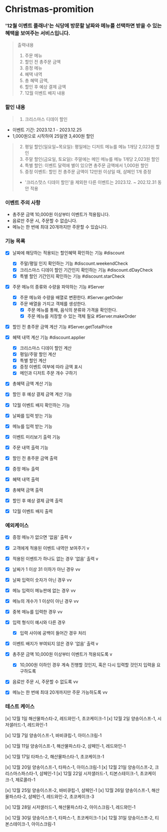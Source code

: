 # Christmas-promition

### '12월 이벤트 플래너'는 식당에 방문할 날짜와 메뉴를 선택하면 받을 수 있는 혜택을 보여주는 서비스입니다.

> 출력내용
> 1. 주문 메뉴
> 2. 할인 전 총주문 금액
> 3. 증정 메뉴
> 4. 혜택 내역
> 5. 총 혜택 금액,
> 6. 할인 후 예상 결제 금액
> 7. 12월 이벤트 배지 내용

### 할인 내용

> 1. 크리스마스 디데이 할인
  - 이벤트 기간: 2023.12.1 - 2023.12.25
  - 1,000원으로 시작하여 25일엔 3,400원 할인
> 2. 평일 할인(일요일~목요일): 평일에는 디저트 메뉴를 메뉴 1개당 2,023원 할인
> 3. 주말 할인(금요일, 토요일): 주말에는 메인 메뉴를 메뉴 1개당 2,023원 할인
> 4. 특별 할인: 이벤트 달력에 별이 있으면 총주문 금액에서 1,000원 할인
> 5. 증정 이벤트: 할인 전 총주문 금액이 12만원 이상일 때, 샴페인 1개 증정
> * '크리스맛스 디데이 할인'을 제외한 다른 이벤트는 2023.12. ~ 202.12.31 동안 적용

### 이벤트 주의 사항
- 총주문 금액 10,000원 이상부터 이벤트가 적용됩니다.
- 음료만 주문 시, 주문할 수 없습니다.
- 메뉴는 한 번에 최대 20개까지만 주문할 수 있습니다.

### 기능 목록

- [x] 날짜에 해당하는 적용되는 할인혜택 확인하는 기능 #discount
  - [x] 주말/평일 인지 확인하는 기능 #discount.weekendCheck
  - [x] 크리스마스 디데이 할인 기간인지 확인하는 기능 #discount.dDayCheck
  - [x] 특별 할인 기간인지 확인하는 기능 #discount.starCheck

- [x] 주문 메뉴의 종류와 수량을 파악하는 기능 #Server
  - [x] 주문 메뉴와 수량을 배열로 변환한다. #Server.getOrder
  - [x] 주문 배열을 가지고 객체를 생성한다.
    - [x] 주문 메뉴를 통해, 음식의 분류와 가격을 확인한다.
    - [x] 주문 메뉴를 저장할 수 있는 객체 필요 #Server.makeOrder
   
- [x] 할인 전 총주문 금액 계산 기능 #Server.getTotalPrice

- [x] 혜택 내역 계산 기능 #discount.applier
  - [x] 크리스마스 디데이 할인 계산 
  - [x] 평일/주말 할인 계산
  - [x] 특별 할인 계산
  - [x] 증정 이벤트 여부에 따라 금액 표시
  - [x] 메인과 디저트 주문 개수 구하기

- [x] 총혜택 금액 계산 기능
- [x] 할인 후 예상 결제 금액 계산 기능
- [x] 12월 이벤트 배지 확인하는 기능

- [x] 날짜를 입력 받는 기능
- [x] 메뉴를 입력 받는 기능

- [x] 이벤트 미리보기 출력 기능
- [x] 주문 내역 출력 기능
- [x] 할인 전 총주문 금액 출력
- [x] 증정 메뉴 출력
- [x] 혜택 내역 출력
- [x] 총혜택 금액 출력
- [x] 할인 후 예상 결제 금액 출력
- [x] 12월 이벤트 배지 출력

### 예외케이스
- [x] 증정 메뉴가 없으면 '없음' 출력 v

- [x] 고객에게 적용된 이벤트 내역만 보여주기 v
- [x] 적용된 이벤트가 하나도 없는 경우 '없음' 출력 v

- [x] 날짜가 1 이상 31 이하가 아닌 경우 vv
- [x] 날짜 입력이 숫자가 아닌 경우 vv

- [x] 메뉴 입력이 메뉴판에 없는 경우 vv
- [x] 메뉴의 개수가 1 이상이 아닌 경우 vv
- [x] 중복 메뉴를 입력한 경우 vv
- [x] 입력 형식이 예시와 다른 경우
  - [x] 입력 사이에 공백이 들어간 경우 처리

- [x] 이벤트 배지가 부여되지 않은 경우 '없음' 출력 v

- [x] 총주문 금액 10,000원 이상부터 이벤트가 적용되도록 v
  - [x] 10,000원 이하인 경우 계속 진행할 것인지, 혹은 다시 입력할 것인지 입력을 요구하도록
- [x] 음료만 주문 시, 주문할 수 없도록 vv
- [x] 메뉴는 한 번에 최대 20개까지만 주문 가능하도록 vv
 
### 테스트 케이스
[x] 12월 1일 해산물파스타-2, 레드와인-1, 초코케이크-1
[x] 12월 2일 양송이스프-1, 시저샐러드-1, 레드와인-1

[x] 12월 7일 양송이스프-1, 바비큐립-1, 아이스크림-1

[x] 12월 11일 양송이스프-1, 해산물파스타-2, 샴페인-1, 레드와인-1

[x] 12월 17일 타파스-2, 해산물파스타-1, 초코케이크-1

[x] 12월 20일 양송이스프-1, 타파스-1, 아이스크림-1
[x] 12월 21일 양송이스프-2, 크리스마스파스타-1, 샴페인-1
[x] 12월 22일 시저샐러드-1, 티본스테이크-1, 초코케이크-1, 제로콜라-1

[x] 12월 25일 양송이스프-2, 바비큐립-1, 샴페인-1
[x] 12월 26일 양송이스프-1, 해산물파스타-2, 샴페인-1, 레드와인-2, 초코케이크-3

[x] 12월 28일 시저샐러드-1, 해산물파스타-2, 아이스크림-1, 레드와인-1

[x] 12월 30일 양송이스프-1, 타파스-1, 초코케이크-1
[x] 12월 31일 양송이스프-2, 티본스테이크-1, 아이스크림-1
